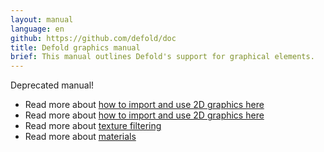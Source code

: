 ```yaml
---
layout: manual
language: en
github: https://github.com/defold/doc
title: Defold graphics manual
brief: This manual outlines Defold's support for graphical elements.
---
```


Deprecated manual!

* Read more about [how to import and use 2D graphics here](/manuals/importing-graphics)
* Read more about [how to import and use 2D graphics here](/manuals/importing-graphics)
* Read more about [texture filtering](/manuals/texture-filtering)
* Read more about [materials](/manuals/materiual)
